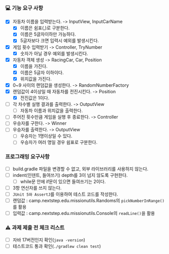 ### 💻 기능 요구 사항
- [X] 자동차 이름을 입력받는다. -> InputView, InputCarName
    - [X] 이름은 쉼표(,)로 구분한다.
    - [X] 이름은 5글자이하만 가능하다.
    - [X] 5글자보다 크면 입력시 예외를 발생시킨다.
- [X] 게임 횟수 입력받기 -> Controller, TryNumber
    - [X] 숫자가 아닐 경우 예외를 발생시킨다.
- [X] 자동차 객체 생성 -> RacingCar, Car, Position
    - [X] 이름을 가진다.
    - [X] 이름은 5글자 이하이다.
    - [X] 위치값을 가진다.
- [X] 0~9 사이의 랜덤값을 생성한다. -> RandomNumberFactory
- [X] 랜덤값이 4이상일 때 자동차를 전진시킨다. -> Position
    - [X] 전진값은 1이다.
- [ ] 각 차수별 실행 결과를 출력한다. -> OutputView
    - [ ] 자동차 이름과 위치값을 출력한다.
- [ ] 주어진 횟수만큼 게임을 실행 후 종료한다. -> Controller
- [ ] 우승자를 구한다. -> Winner
- [ ] 우승자를 출력한다. -> OutputView
    - [ ] 우승자는 1명이상일 수 있다.
    - [ ] 우승자가 여러 명일 경우 쉼표로 구분한다.

### 프로그래밍 요구사항
- [ ] build.gradle 파일을 변경할 수 없고, 외부 라이브러리를 사용하지 않는다.
- [ ] indent(인덴트, 들여쓰기) depth를 3이 넘지 않도록 구현한다.
    - [ ] while문 안에 if문이 있으면 들여쓰기는 2이다.
- [ ] 3항 연산자를 쓰지 않는다.
- [ ] ```JUnit 5와 AssertJ```를 이용하여 테스트 코드를 작성한다.
- [ ] 랜덤값 : camp.nextstep.edu.missionutils.Randoms의 ```pickNumberInRange()```를 활용
- [ ] 입력값 : camp.nextstep.edu.missionutils.Console의 ```readLine()```을 활용

### ⚠ 과제 제출 전 체크 리스트
- [ ] 자바 17버전인지 확인(```java -version```)
- [ ] 테스트코드 통과 확인(```./gradlew clean test```)
